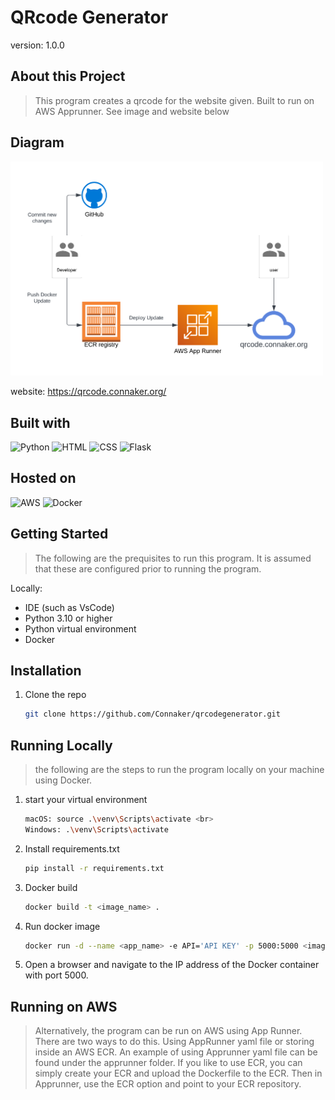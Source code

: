 # QRcode Generator

version: 1.0.0

## About this Project

> This program creates a qrcode for the website given. Built to run on AWS Apprunner. See image and website below

## Diagram

<img src="qrcode-diagram.png" alt="drawing" width="500"/>

<br>

website: https://qrcode.connaker.org/

## Built with
![Python](https://img.shields.io/badge/Python-3776AB?logo=python&logoColor=fff)
![HTML](https://img.shields.io/badge/HTML-%23E34F26.svg?logo=html5&logoColor=white)
![CSS](https://img.shields.io/badge/CSS-1572B6?logo=css3&logoColor=fff)
![Flask](https://img.shields.io/badge/Flask-000?logo=flask&logoColor=fff)

## Hosted on

![AWS](https://img.shields.io/badge/AWS-%23FF9900.svg?logo=amazon-web-services&logoColor=white)
![Docker](https://img.shields.io/badge/Docker-2496ED?logo=docker&logoColor=fff)

## Getting Started

> The following are the prequisites to run this program. It is assumed that these are configured prior to running the program.

Locally: <br>

- IDE (such as VsCode)
- Python 3.10 or higher
- Python virtual environment
- Docker

## Installation

1. Clone the repo

   ```sh
   git clone https://github.com/Connaker/qrcodegenerator.git
   ```

## Running Locally

> the following are the steps to run the program locally on your machine using Docker.

1. start your virtual environment

   ```sh
   macOS: source .\venv\Scripts\activate <br>
   Windows: .\venv\Scripts\activate
   ```

2. Install requirements.txt

   ```sh
   pip install -r requirements.txt
   ```

3. Docker build

   ```sh
   docker build -t <image_name> .
   ```  

4. Run docker image

   ```sh
   docker run -d --name <app_name> -e API='API KEY' -p 5000:5000 <image_name>
   ```  

5. Open a browser and navigate to the IP address of the Docker container with port 5000.

## Running on AWS

> Alternatively, the program can be run on AWS using App Runner. There are two ways to do this. Using AppRunner yaml file or storing inside an AWS ECR. An example of using Apprunner yaml file can be found under the apprunner folder. If you like to use ECR, you can simply create your ECR and upload the Dockerfile to the ECR. Then in Apprunner, use the ECR option and point to your ECR repository.

